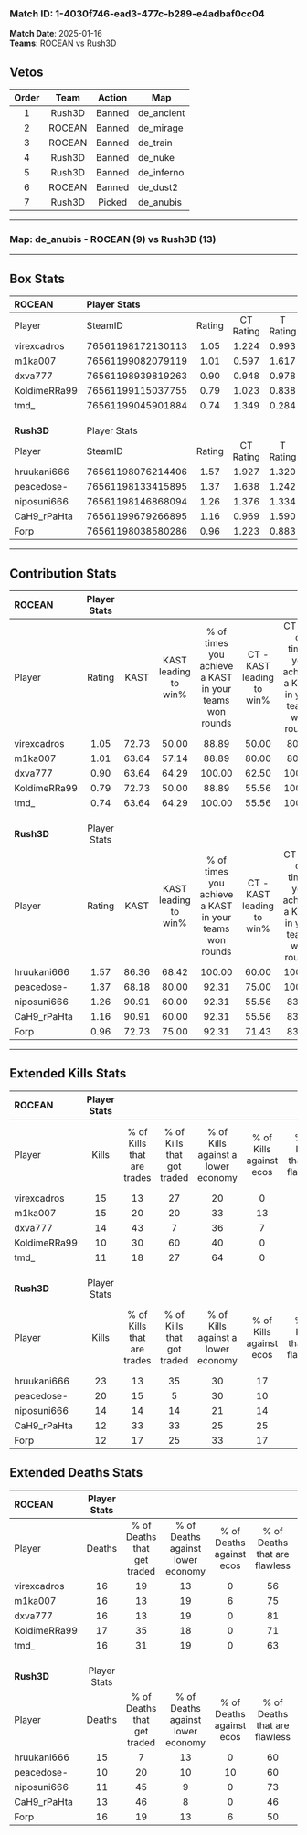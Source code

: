 ### Match ID: 1-4030f746-ead3-477c-b289-e4adbaf0cc04  
**Match Date**: 2025-01-16  
**Teams**: ROCEAN vs Rush3D  

## Vetos  

| Order | Team | Action | Map |
| :---: | :--: | :----: | --- |
| 1 | Rush3D | Banned | de_ancient |
| 2 | ROCEAN | Banned | de_mirage |
| 3 | ROCEAN | Banned | de_train |
| 4 | Rush3D | Banned | de_nuke |
| 5 | Rush3D | Banned | de_inferno |
| 6 | ROCEAN | Banned | de_dust2 |
| 7 | Rush3D | Picked | de_anubis |

---  

### **Map**: de_anubis - ROCEAN (9) vs Rush3D (13)  
---  

## Box Stats  

| **ROCEAN**   | Player Stats      |        |           |          |       |      |       |         |        |      |     |
| :- | :- | :-: | :-: | :-: | :-: | :-: | :-: | :-: | :-: | :-: | :-: |
| Player       | SteamID           | Rating | CT Rating | T Rating | KAST  | ADR  | Kills | Assists | Deaths | K/D  | HS% |
| virexcadros  | 76561198172130113 |  1.05  |   1.224   |  0.993   | 72.73 | 74.4 |  15   |    3    |   16   | 0.94 | 86  |
| m1ka007      | 76561199082079119 |  1.01  |   0.597   |  1.617   | 63.64 | 81.1 |  15   |    5    |   16   | 0.94 | 26  |
| dxva777      | 76561198939819263 |  0.90  |   0.948   |  0.978   | 63.64 | 61.6 |  14   |    4    |   16   | 0.88 | 64  |
| KoldimeRRa99 | 76561199115037755 |  0.79  |   1.023   |  0.838   | 72.73 | 60.0 |  10   |    6    |   17   | 0.59 | 60  |
| tmd_         | 76561199045901884 |  0.74  |   1.349   |  0.284   | 63.64 | 50.0 |  11   |    3    |   16   | 0.69 | 63  |
|              |                   |        |           |          |       |      |       |         |        |      |     |
|              |                   |        |           |          |       |      |       |         |        |      |     |
|              |                   |        |           |          |       |      |       |         |        |      |     |
| **Rush3D**   | Player Stats      |        |           |          |       |      |       |         |        |      |     |
| Player       | SteamID           | Rating | CT Rating | T Rating | KAST  | ADR  | Kills | Assists | Deaths | K/D  | HS% |
| hruukani666  | 76561198076214406 |  1.57  |   1.927   |  1.320   | 86.36 | 96.9 |  23   |    6    |   15   | 1.53 | 34  |
| peacedose-   | 76561198133415895 |  1.37  |   1.638   |  1.242   | 68.18 | 79.8 |  20   |    3    |   10   | 2.00 | 60  |
| niposuni666  | 76561198146868094 |  1.26  |   1.376   |  1.334   | 90.91 | 68.8 |  14   |    6    |   11   | 1.27 | 42  |
| CaH9_rPaHta  | 76561199679266895 |  1.16  |   0.969   |  1.590   | 90.91 | 73.5 |  12   |    9    |   13   | 0.92 | 58  |
| Forp         | 76561198038580286 |  0.96  |   1.223   |  0.883   | 72.73 | 75.9 |  12   |   10    |   16   | 0.75 | 75  |
---  

## Contribution Stats  

| **ROCEAN**   | Player Stats |       |                      |                                                        |                           |                                                             |                          |                                                            |
| :- | :-: | :-: | :-: | :-: | :-: | :-: | :-: | :-: |
| Player       |    Rating    | KAST  | KAST leading to win% | % of times you achieve a KAST in your teams won rounds | CT - KAST leading to win% | CT - % of times you achieve a KAST in your teams won rounds | T - KAST leading to win% | T - % of times you achieve a KAST in your teams won rounds |
| virexcadros  |     1.05     | 72.73 |        50.00         |                         88.89                          |           50.00           |                            80.00                            |          50.00           |                           100.00                           |
| m1ka007      |     1.01     | 63.64 |        57.14         |                         88.89                          |           80.00           |                            80.00                            |          44.44           |                           100.00                           |
| dxva777      |     0.90     | 63.64 |        64.29         |                         100.00                         |           62.50           |                           100.00                            |          66.67           |                           100.00                           |
| KoldimeRRa99 |     0.79     | 72.73 |        50.00         |                         88.89                          |           55.56           |                           100.00                            |          42.86           |                           75.00                            |
| tmd_         |     0.74     | 63.64 |        64.29         |                         100.00                         |           55.56           |                           100.00                            |          80.00           |                           100.00                           |
|              |              |       |                      |                                                        |                           |                                                             |                          |                                                            |
|              |              |       |                      |                                                        |                           |                                                             |                          |                                                            |
|              |              |       |                      |                                                        |                           |                                                             |                          |                                                            |
| **Rush3D**   | Player Stats |       |                      |                                                        |                           |                                                             |                          |                                                            |
| Player       |    Rating    | KAST  | KAST leading to win% | % of times you achieve a KAST in your teams won rounds | CT - KAST leading to win% | CT - % of times you achieve a KAST in your teams won rounds | T - KAST leading to win% | T - % of times you achieve a KAST in your teams won rounds |
| hruukani666  |     1.57     | 86.36 |        68.42         |                         100.00                         |           60.00           |                           100.00                            |          77.78           |                           100.00                           |
| peacedose-   |     1.37     | 68.18 |        80.00         |                         92.31                          |           75.00           |                           100.00                            |          85.71           |                           85.71                            |
| niposuni666  |     1.26     | 90.91 |        60.00         |                         92.31                          |           55.56           |                            83.33                            |          63.64           |                           100.00                           |
| CaH9_rPaHta  |     1.16     | 90.91 |        60.00         |                         92.31                          |           55.56           |                            83.33                            |          63.64           |                           100.00                           |
| Forp         |     0.96     | 72.73 |        75.00         |                         92.31                          |           71.43           |                            83.33                            |          77.78           |                           100.00                           |
---  

## Extended Kills Stats  

| **ROCEAN**   | Player Stats |                            |                            |                                    |                         |                              |                                 |                                       |                    |           |
| :- | :-: | :-: | :-: | :-: | :-: | :-: | :-: | :-: | :-: | :-: |
| Player       |    Kills     | % of Kills that are trades | % of Kills that got traded | % of Kills against a lower economy | % of Kills against ecos | % of Kills that are flawless | % of Kills that are close duels | % of Kills that are assisted by flash | Pistol Round Kills | AWP Kills |
| virexcadros  |      15      |             13             |             27             |                 20                 |            0            |              67              |                0                |                   7                   |         0          |     4     |
| m1ka007      |      15      |             20             |             20             |                 33                 |           13            |              60              |                0                |                   0                   |         3          |     0     |
| dxva777      |      14      |             43             |             7              |                 36                 |            7            |              43              |                0                |                   0                   |         1          |     2     |
| KoldimeRRa99 |      10      |             30             |             60             |                 40                 |            0            |              60              |               10                |                  10                   |         0          |     0     |
| tmd_         |      11      |             18             |             27             |                 64                 |            0            |              45              |                0                |                   9                   |         0          |     1     |
|              |              |                            |                            |                                    |                         |                              |                                 |                                       |                    |           |
|              |              |                            |                            |                                    |                         |                              |                                 |                                       |                    |           |
|              |              |                            |                            |                                    |                         |                              |                                 |                                       |                    |           |
| **Rush3D**   | Player Stats |                            |                            |                                    |                         |                              |                                 |                                       |                    |           |
| Player       |    Kills     | % of Kills that are trades | % of Kills that got traded | % of Kills against a lower economy | % of Kills against ecos | % of Kills that are flawless | % of Kills that are close duels | % of Kills that are assisted by flash | Pistol Round Kills | AWP Kills |
| hruukani666  |      23      |             13             |             35             |                 30                 |           17            |              78              |                0                |                   4                   |         0          |     2     |
| peacedose-   |      20      |             15             |             5              |                 30                 |           10            |              65              |                5                |                   0                   |         0          |     1     |
| niposuni666  |      14      |             14             |             14             |                 21                 |           14            |              79              |                0                |                   7                   |         5          |     1     |
| CaH9_rPaHta  |      12      |             33             |             33             |                 25                 |           25            |              58              |                8                |                   0                   |         0          |     0     |
| Forp         |      12      |             17             |             25             |                 33                 |           17            |              58              |               17                |                   0                   |         0          |     2     |
## Extended Deaths Stats  

| **ROCEAN**   | Player Stats |                             |                                   |                          |                               |                            |                           |               |
| :- | :-: | :-: | :-: | :-: | :-: | :-: | :-: | :-: |
| Player       |    Deaths    | % of Deaths that get traded | % of Deaths against lower economy | % of Deaths against ecos | % of Deaths that are flawless | % of Deaths that are close | % of Deaths while blinded | Deaths to AWP |
| virexcadros  |      16      |             19              |                13                 |            0             |              56               |             6              |             6             |       0       |
| m1ka007      |      16      |             13              |                19                 |            6             |              75               |             6              |             0             |       2       |
| dxva777      |      16      |             13              |                19                 |            0             |              81               |             6              |             0             |       0       |
| KoldimeRRa99 |      17      |             35              |                18                 |            0             |              71               |             6              |             0             |       1       |
| tmd_         |      16      |             31              |                19                 |            0             |              63               |             0              |             6             |       2       |
|              |              |                             |                                   |                          |                               |                            |                           |               |
|              |              |                             |                                   |                          |                               |                            |                           |               |
|              |              |                             |                                   |                          |                               |                            |                           |               |
| **Rush3D**   | Player Stats |                             |                                   |                          |                               |                            |                           |               |
| Player       |    Deaths    | % of Deaths that get traded | % of Deaths against lower economy | % of Deaths against ecos | % of Deaths that are flawless | % of Deaths that are close | % of Deaths while blinded | Deaths to AWP |
| hruukani666  |      15      |              7              |                13                 |            0             |              60               |             0              |             0             |       1       |
| peacedose-   |      10      |             20              |                10                 |            10            |              60               |             0              |            10             |       0       |
| niposuni666  |      11      |             45              |                 9                 |            0             |              73               |             0              |             0             |       0       |
| CaH9_rPaHta  |      13      |             46              |                 8                 |            0             |              46               |             8              |            15             |       1       |
| Forp         |      16      |             19              |                13                 |            6             |              50               |             0              |             0             |       2       |

